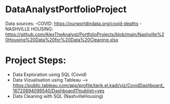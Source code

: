 # DataAnalystPortfolioProject

Data sources: 
-COVID: https://ourworldindata.org/covid-deaths
-NASHVILLE HOUSING: https://github.com/AlexTheAnalyst/PortfolioProjects/blob/main/Nashville%20Housing%20Data%20for%20Data%20Cleaning.xlsx

# Project Steps:
- Data Exploration using SQL (Covid)
- Data Vizualisation using Tableau --> https://public.tableau.com/app/profile/tarik.el.kadi/viz/CovidDashboard_16720894099540/Dashboard1?publish=yes
- Data  Cleaning with SQL (NashvilleHousing)
